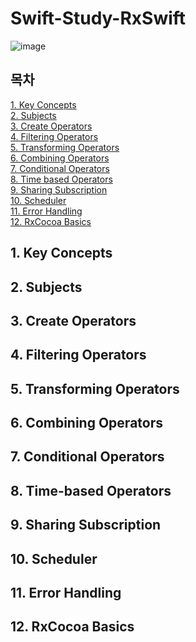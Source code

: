 Swift-Study-RxSwift
====================

![image](https://github.com/user-attachments/assets/a0d1d300-55cf-4250-b885-d4ab52322a0a)


## 목차
[1. Key Concepts](#1-Key-Concepts)  
[2. Subjects](#2-Subjects)  
[3. Create Operators](#3-Create-Operators)  
[4. Filtering Operators](#4-Filtering-Operators)  
[5. Transforming Operators](#5-Transforming-Operators)  
[6. Combining Operators](#6-Combining-Operators)  
[7. Conditional Operators](#7-Conditional-Operators)  
[8. Time based Operators](#8-Time-based-Operators)  
[9. Sharing Subscription](#9-Sharing-Subscription)  
[10. Scheduler](#10-Scheduler)  
[11. Error Handling](#11-Error-Handling)  
[12. RxCocoa Basics](#12-RxCocoa-Basics)  
 
## 1. Key Concepts

## 2. Subjects

## 3. Create Operators

## 4. Filtering Operators

## 5. Transforming Operators

## 6. Combining Operators

## 7. Conditional Operators

## 8. Time-based Operators

## 9. Sharing Subscription

## 10. Scheduler

## 11. Error Handling

## 12. RxCocoa Basics
